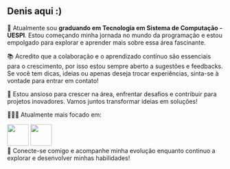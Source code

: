 ## Denis aqui :)
👋 Atualmente sou **graduando em Tecnologia em Sistema de Computação - UESPI**. Estou começando minha jornada no mundo da programação e estou empolgado para explorar e aprender mais sobre essa área fascinante.

📚 Acredito que a colaboração e o aprendizado contínuo são essenciais para o crescimento, por isso estou sempre aberto a sugestões e feedbacks. Se você tem dicas, ideias ou apenas deseja trocar experiências, sinta-se à vontade para entrar em contato!

🚀 Estou ansioso para crescer na área, enfrentar desafios e contribuir para projetos inovadores. Vamos juntos transformar ideias em soluções!

👨🏾‍💻 Atualmente mais focado em:
<div display ="inline">
  <img width="50" height="50" src="https://cdn.jsdelivr.net/gh/devicons/devicon@latest/icons/python/python-original.svg" />
  <img width="50" height="50" src="https://cdn.jsdelivr.net/gh/devicons/devicon@latest/icons/javascript/javascript-original.svg" />
</div>         
🌟 Conecte-se comigo e acompanhe minha evolução enquanto continuo a explorar e desenvolver minhas habilidades!

<!--
**Denisnascimentor/Denisnascimentor** is a ✨ _special_ ✨ repository because its `README.md` (this file) appears on your GitHub profile.

Here are some ideas to get you started:

- 🔭 I’m currently working on ...
- 🌱 I’m currently learning ...
- 👯 I’m looking to collaborate on ...
- 🤔 I’m looking for help with ...
- 💬 Ask me about ...
- 📫 How to reach me: ...
- 😄 Pronouns: ...
- ⚡ Fun fact: ...
-->
